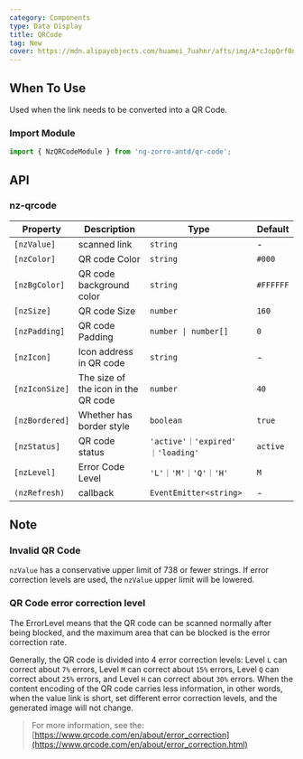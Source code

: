 ```yaml
---
category: Components
type: Data Display
title: QRCode
tag: New
cover: https://mdn.alipayobjects.com/huamei_7uahnr/afts/img/A*cJopQrf0ncwAAAAAAAAAAAAADrJ8AQ/original
---
```


## When To Use

Used when the link needs to be converted into a QR Code.

### Import Module

```ts
import { NzQRCodeModule } from 'ng-zorro-antd/qr-code';
```

## API

### nz-qrcode

| Property              | Description                         | Type                            | Default   |
|-----------------------|-------------------------------------|---------------------------------|-----------|
| `[nzValue]`           | scanned link                        | `string`                        | -         |
| `[nzColor]`           | QR code Color                       | `string`                        | `#000`    |
| `[nzBgColor]` | QR code background color            | `string`                        | `#FFFFFF` |
| `[nzSize]`            | QR code Size                        | `number`                        | `160`     |
| `[nzPadding]`         | QR code Padding                     | `number \| number[]`            | `0`       |
| `[nzIcon]`            | Icon address in QR code             | `string`                        | -         |
| `[nzIconSize]`        | The size of the icon in the QR code | `number`                        | `40`      |
| `[nzBordered]`        | Whether has border style            | `boolean`                       | `true`    |
| `[nzStatus]`          | QR code status                      | `'active'｜'expired' ｜'loading'` | `active`  |
| `[nzLevel]`           | Error Code Level                    | `'L'｜'M'｜'Q'｜'H'`               | `M`       |
| `(nzRefresh)`         | callback                            | `EventEmitter<string>`          | -         |

## Note

### Invalid QR Code

`nzValue` has a conservative upper limit of 738 or fewer strings. If error correction levels are used, the `nzValue` upper limit will be lowered.

### QR Code error correction level

The ErrorLevel means that the QR code can be scanned normally after being blocked, and the maximum area that can be blocked is the error correction rate.

Generally, the QR code is divided into 4 error correction levels: Level `L` can correct about `7%` errors, Level `M` can correct about `15%` errors, Level `Q` can correct about `25%` errors, and Level `H` can correct about `30%` errors. When the content encoding of the QR code carries less information, in other words, when the value link is short, set different error correction levels, and the generated image will not change.

> For more information, see the: [https://www.qrcode.com/en/about/error_correction](https://www.qrcode.com/en/about/error_correction.html)
